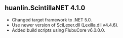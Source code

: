 ## huanlin.ScintillaNET 4.1.0

 - Changed target framework to .NET 5.0.
 - Use newer version of SciLexer.dll (Lexilla.dll v4.4.6).
 - Added build scripts using FlubuCore v6.0.0.0.